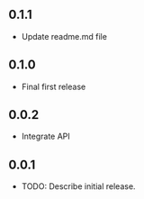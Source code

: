 ## 0.1.1
* Update readme.md file

## 0.1.0
* Final first release

## 0.0.2
* Integrate API


## 0.0.1

* TODO: Describe initial release.
